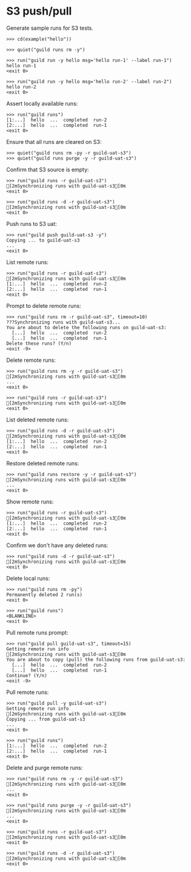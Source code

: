 # S3 push/pull

Generate sample runs for S3 tests.

    >>> cd(example("hello"))

    >>> quiet("guild runs rm -y")

    >>> run("guild run -y hello msg='hello run-1' --label run-1")
    hello run-1
    <exit 0>

    >>> run("guild run -y hello msg='hello run-2' --label run-2")
    hello run-2
    <exit 0>

Assert locally available runs:

    >>> run("guild runs")
    [1:...]  hello  ...  completed  run-2
    [2:...]  hello  ...  completed  run-1
    <exit 0>

Ensure that all runs are cleared on S3:

    >>> quiet("guild runs rm -py -r guild-uat-s3")
    >>> quiet("guild runs purge -y -r guild-uat-s3")

Confirm that S3 source is empty:

    >>> run("guild runs -r guild-uat-s3")
    [2mSynchronizing runs with guild-uat-s3[0m
    <exit 0>

    >>> run("guild runs -d -r guild-uat-s3")
    [2mSynchronizing runs with guild-uat-s3[0m
    <exit 0>

Push runs to S3 uat:

    >>> run("guild push guild-uat-s3 -y")
    Copying ... to guild-uat-s3
    ...
    <exit 0>

List remote runs:

    >>> run("guild runs -r guild-uat-s3")
    [2mSynchronizing runs with guild-uat-s3[0m
    [1:...]  hello  ...  completed  run-2
    [2:...]  hello  ...  completed  run-1
    <exit 0>

Prompt to delete remote runs:

    >>> run("guild runs rm -r guild-uat-s3", timeout=10)
    ???Synchronizing runs with guild-uat-s3...
    You are about to delete the following runs on guild-uat-s3:
      [...]  hello  ...  completed  run-2
      [...]  hello  ...  completed  run-1
    Delete these runs? (Y/n)
    <exit -9>

Delete remote runs:

    >>> run("guild runs rm -y -r guild-uat-s3")
    [2mSynchronizing runs with guild-uat-s3[0m
    ...
    <exit 0>

    >>> run("guild runs -r guild-uat-s3")
    [2mSynchronizing runs with guild-uat-s3[0m
    <exit 0>

List deleted remote runs:

    >>> run("guild runs -d -r guild-uat-s3")
    [2mSynchronizing runs with guild-uat-s3[0m
    [1:...]  hello  ...  completed  run-2
    [2:...]  hello  ...  completed  run-1
    <exit 0>

Restore deleted remote runs:

    >>> run("guild runs restore -y -r guild-uat-s3")
    [2mSynchronizing runs with guild-uat-s3[0m
    ...
    <exit 0>

Show remote runs:

    >>> run("guild runs -r guild-uat-s3")
    [2mSynchronizing runs with guild-uat-s3[0m
    [1:...]  hello  ...  completed  run-2
    [2:...]  hello  ...  completed  run-1
    <exit 0>

Confirm we don't have any deleted runs:

    >>> run("guild runs -d -r guild-uat-s3")
    [2mSynchronizing runs with guild-uat-s3[0m
    <exit 0>

Delete local runs:

    >>> run("guild runs rm -py")
    Permanently deleted 2 run(s)
    <exit 0>

    >>> run("guild runs")
    <BLANKLINE>
    <exit 0>

Pull remote runs prompt:

    >>> run("guild pull guild-uat-s3", timeout=15)
    Getting remote run info
    [2mSynchronizing runs with guild-uat-s3[0m
    You are about to copy (pull) the following runs from guild-uat-s3:
      [...]  hello  ...  completed  run-2
      [...]  hello  ...  completed  run-1
    Continue? (Y/n)
    <exit -9>

Pull remote runs:

    >>> run("guild pull -y guild-uat-s3")
    Getting remote run info
    [2mSynchronizing runs with guild-uat-s3[0m
    Copying ... from guild-uat-s3
    ...
    <exit 0>

    >>> run("guild runs")
    [1:...]  hello  ...  completed  run-2
    [2:...]  hello  ...  completed  run-1
    <exit 0>

Delete and purge remote runs:

    >>> run("guild runs rm -y -r guild-uat-s3")
    [2mSynchronizing runs with guild-uat-s3[0m
    ...
    <exit 0>

    >>> run("guild runs purge -y -r guild-uat-s3")
    [2mSynchronizing runs with guild-uat-s3[0m
    ...
    <exit 0>

    >>> run("guild runs -r guild-uat-s3")
    [2mSynchronizing runs with guild-uat-s3[0m
    <exit 0>

    >>> run("guild runs -d -r guild-uat-s3")
    [2mSynchronizing runs with guild-uat-s3[0m
    <exit 0>
